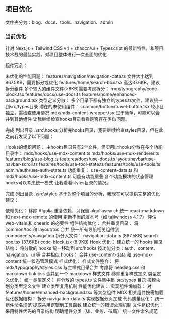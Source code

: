 ## 项目优化

文件夹分为：blog、docs、tools、navigation、admin

### 当前优化

针对 Next.js + Tailwind CSS v4 + shadcn/ui + Typescript 的最新特性，和项目技术栈的最佳实践，对项目整体进行一次全面的优化

组件冗余：

未优化的性能问题：
features/navigation/navigation-data.ts 文件大小达到867.5KB，需要拆分或优化
features/home/search-box.tsx 高达37.6KB，建议拆分组件
多个较大的组件文件(>8KB)需要考虑拆分：
mdx/typography/code-block.tsx
features/docs/use-docs.ts
features/home/enhanced-background.tsx
类型定义分散：
多个目录下都有独立的types.ts文件，建议统一到src/types目录
潜在的未使用组件：
common/button/travel-button.tsx 较小且独立，需检查使用情况
mdx/mdx-content-wrapper.tsx 过于简单，可能可以合并到其他组件
让我继续检查hooks目录看看是否存在类似问题。
 
完成
列出目录
.\src\hooks
分析完hooks目录，我要继续检查styles目录，但在此之前我发现了以下问题：

Hooks的组织问题：
主hooks目录只有2个文件，但实际上hooks分散在多个功能目录中：
mdx/hooks/use-mdx-content.ts
mdx/hooks/use-mdx-renderer.ts
features/blog/use-blog.ts
features/docs/use-docs.ts
layout/navbar/use-navbar-scroll.ts
features/tools/use-tool-state.ts
features/tools/use-tools.ts
admin/auth/use-auth-state.ts
功能重复：
use-content-data.ts 和 mdx/hooks/use-mdx-content.ts 可能有功能重叠
各个功能模块的状态管理hooks可以考虑统一模式
让我看看styles目录的情况。
 
完成
列出目录
.\src\styles
基于对整个项目的分析，我现在可以提供完整的优化建议：

依赖优化：
移除 Algolia 重复依赖，只保留 algoliasearch
统一 react-markdown 和 next-mdx-remote 的使用
更新不当的版本号（如 tailwindcss 4.1.7）
评估 web-vitals 和 cheerio 的必要性
组件结构优化：
合并重复目录：
将 common/toc 和 layout/toc 合并
统一所有导航相关组件到 components/navigation
拆分大文件：
navigation-data.ts (867.5KB)
search-box.tsx (37.6KB)
code-block.tsx (8.9KB)
Hook 优化：
建立统一的 hooks 目录结构：
将分散的 hooks 统一移动到 src/hooks
按功能分类：auth、content、navigation、ui 等
合并相似 hooks：
合并 use-content-data 和 use-mdx-content
统一状态管理模式
样式优化：
样式文件整合：
将 mdx/typography/styles.css 与主样式目录合并
考虑将 heading.css 和 markdown-link.css 合并到一个 markdown 样式文件
移除重复样式定义
类型定义优化：
统一类型定义：
将分散的 types.ts 文件集中到 src/types 目录
按模块划分类型定义文件
建立类型复用机制
性能优化建议：
实现组件懒加载：
对 features/home/enhanced-background.tsx 等大型组件
MDX 相关组件按需加载
优化数据结构：
拆分 navigation-data.ts
实现数据分页加载
代码质量优化：
统一组件命名规范
提取共用逻辑到工具函数
建立统一的错误处理机制
文件组织优化：
采用特性优先的目录结构
明确组件分类（UI、业务、布局）
统一文件命名规范